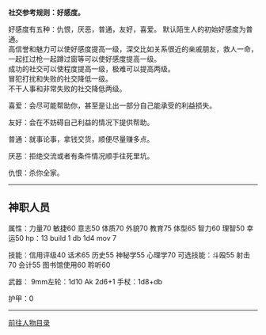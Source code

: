 
**社交参考规则：好感度。**

好感度有五种：仇恨，厌恶，普通，友好，喜爱。
默认陌生人的初始好感度为普通。  
高信誉和魅力可以使好感度提高一级，深交比如关系很近的亲戚朋友，救人一命，一起扛过枪一起蹲过窗等可以使好感度提高一级。  
成功的社交可以使程度提高一级，极难可以提高两级。  
冒犯打扰和失败的社交降低一级。  
不干人事和非常失败的社交降低两级。  

喜爱：会尽可能帮助你，甚至是让出一部分自己能承受的利益损失。

友好：会在不妨碍自己利益的情况下提供帮助。

普通：就事论事，拿钱交货，顺便尽量赚多点。

厌恶：拒绝交流或者有条件情况顺手往死里坑。

仇恨：杀你全家。

---
## 神职人员

属性：力量70 敏捷60 意志50 体质70 外貌70 教育75 体型65 智力60 理智50 幸运50 hp：13 build 1 db 1d4 mov 7

技能：信用评级40 话术65 历史55 神秘学55 心理学70
可选技能：斗殴55 射击70 会计55 图书馆使用60 聆听60

武器：
9mm左轮：1d10
Ak 2d6+1
手杖：1d8+db

护甲：0


---

[前往人物目录](../人物目录.md)